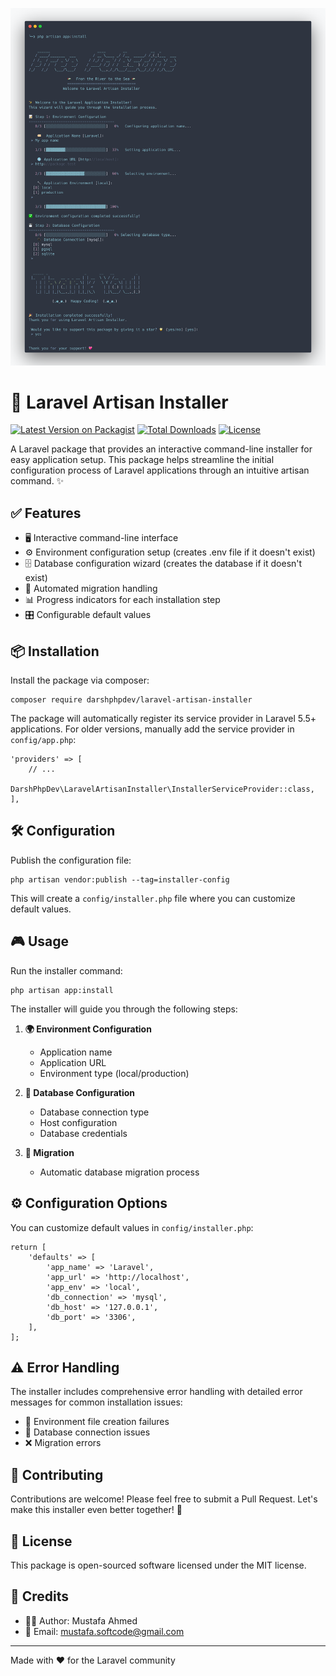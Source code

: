 <p align="center"><img src="/art/socialcard.png" alt="Laravel Artisan Installer"></p>

# 🚀 Laravel Artisan Installer

[![Latest Version on Packagist](https://img.shields.io/packagist/v/darshphpdev/laravel-artisan-installer?style=flat-square)](https://packagist.org/packages/darshphpdev/laravel-artisan-installer)
[![Total Downloads](https://img.shields.io/packagist/dt/darshphpdev/laravel-artisan-installer?style=flat-square)](https://packagist.org/packages/darshphpdev/laravel-artisan-installer)
[![License](https://img.shields.io/badge/license-MIT-brightgreen)](LICENSE)

A Laravel package that provides an interactive command-line installer for easy application setup. This package helps streamline the initial configuration process of Laravel applications through an intuitive artisan command. ✨

## ✅ Features

- 🖥️ Interactive command-line interface
- ⚙️ Environment configuration setup (creates .env file if it doesn't exist)
- 🗄️ Database configuration wizard (creates the database if it doesn't exist)
- 🔄 Automated migration handling
- 📊 Progress indicators for each installation step
- 🎛️ Configurable default values

## 📦 Installation

Install the package via composer:

    composer require darshphpdev/laravel-artisan-installer

The package will automatically register its service provider in Laravel 5.5+ applications. For older versions, manually add the service provider in `config/app.php`:

    'providers' => [
        // ...
        DarshPhpDev\LaravelArtisanInstaller\InstallerServiceProvider::class,
    ],

## 🛠️ Configuration

Publish the configuration file:

    php artisan vendor:publish --tag=installer-config

This will create a `config/installer.php` file where you can customize default values.

## 🎮 Usage

Run the installer command:

    php artisan app:install

The installer will guide you through the following steps:

1. **🌍 Environment Configuration**
   - Application name
   - Application URL
   - Environment type (local/production)

2. **💾 Database Configuration**
   - Database connection type
   - Host configuration
   - Database credentials

3. **🔄 Migration**
   - Automatic database migration process

## ⚙️ Configuration Options

You can customize default values in `config/installer.php`:

    return [
        'defaults' => [
            'app_name' => 'Laravel',
            'app_url' => 'http://localhost',
            'app_env' => 'local',
            'db_connection' => 'mysql',
            'db_host' => '127.0.0.1',
            'db_port' => '3306',
        ],
    ];

## ⚠️ Error Handling

The installer includes comprehensive error handling with detailed error messages for common installation issues:
- 📝 Environment file creation failures
- 🔌 Database connection issues
- ❌ Migration errors

## 🤝 Contributing

Contributions are welcome! Please feel free to submit a Pull Request. Let's make this installer even better together! 💪

## 📄 License

This package is open-sourced software licensed under the MIT license.

## 👥 Credits

- 👨‍💻 Author: Mustafa Ahmed
- 📧 Email: mustafa.softcode@gmail.com

---
Made with ❤️ for the Laravel community
